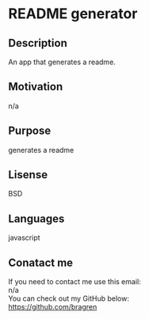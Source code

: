 # README generator
  ## Description
  An app that generates a readme.
  ## Motivation
  n/a
  ## Purpose
  generates a readme
  ## Lisense
  BSD
  ## Languages
  javascript
  ## Conatact me
  If you need to contact me use this email: </br>
  n/a</br>
  You can check out my GitHub below: </br>
  https://github.com/bragren
